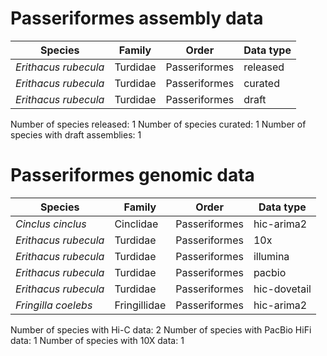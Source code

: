 # Passeriformes assembly data

| Species | Family | Order | Data type |
| -- | --- | --- | --- |
| *Erithacus rubecula* | Turdidae | Passeriformes | released |
| *Erithacus rubecula* | Turdidae | Passeriformes | curated |
| *Erithacus rubecula* | Turdidae | Passeriformes | draft |

Number of species released: 1
Number of species curated: 1
Number of species with draft assemblies: 1

# Passeriformes genomic data

| Species | Family | Order | Data type |
| -- | --- | --- | --- |
| *Cinclus cinclus* | Cinclidae | Passeriformes | hic-arima2 |
| *Erithacus rubecula* | Turdidae | Passeriformes | 10x |
| *Erithacus rubecula* | Turdidae | Passeriformes | illumina |
| *Erithacus rubecula* | Turdidae | Passeriformes | pacbio |
| *Erithacus rubecula* | Turdidae | Passeriformes | hic-dovetail |
| *Fringilla coelebs* | Fringillidae | Passeriformes | hic-arima2 |

Number of species with Hi-C data: 2
Number of species with PacBio HiFi data: 1
Number of species with 10X data: 1
